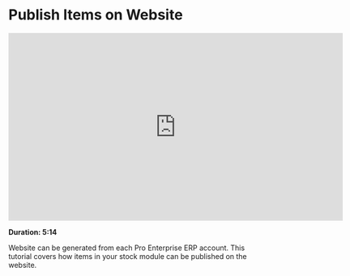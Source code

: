 <!-- add-breadcrumbs -->
# Publish Items on Website

<iframe width="660" height="371" src="https://www.youtube.com/embed/W31LBBNzbgc" frameborder="0" allowfullscreen></iframe>

**Duration: 5:14**

Website can be generated from each Pro Enterprise ERP account. This tutorial covers how items in your stock module can be published on the website.